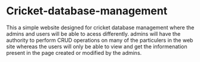 # Cricket-database-management

This a simple website designed for cricket database management where the admins and users will be able to acess differently. admins will have the authority to perform CRUD operations on many of the particulers in the web site whereas the users will only be able to view and get the informenation present in the page created or modified by the admins.
